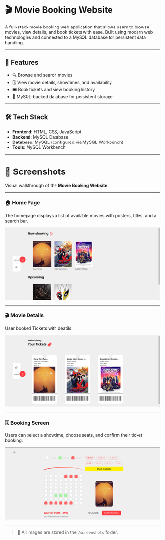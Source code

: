 # 🎬 Movie Booking Website

A full-stack movie booking web application that allows users to browse movies, view details, and book tickets with ease. Built using modern web technologies and connected to a MySQL database for persistent data handling.

---

## 🚀 Features

- 🔍 Browse and search movies
- 🗓 View movie details, showtimes, and availability
- 🎟 Book tickets and view booking history
- 💾 MySQL-backed database for persistent storage

---

## 🛠 Tech Stack

- **Frontend**: HTML, CSS, JavaScript
- **Backend**: MySQL Database
- **Database**: MySQL (configured via MySQL Workbench)
- **Tools**: MySQL Workbench

---

# 📸 Screenshots

Visual walkthrough of the **Movie Booking Website**.

---

### 🏠 Home Page

The homepage displays a list of available movies with posters, titles, and a search bar.

![Home Page](./screenshots/movie-home.png)

---

### 🎬 Movie Details

User booked Tickets with deatils.

![Movie Details](./screenshots/movie-tickets.png)

---

### 🗓️ Booking Screen

Users can select a showtime, choose seats, and confirm their ticket booking.

![Booking](./screenshots/movie-booking.png)

---

> 📁 All images are stored in the `/screenshots` folder.
